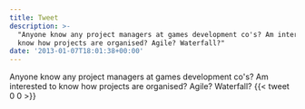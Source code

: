 ```yaml
---
title: Tweet
description: >-
  "Anyone know any project managers at games development co's? Am interested to
  know how projects are organised? Agile? Waterfall?"
date: '2013-01-07T18:01:38+00:00'
---
```

Anyone know any project managers at games development co's? Am interested to know how projects are organised? Agile? Waterfall?
      {{< tweet 0 0 >}}
    
